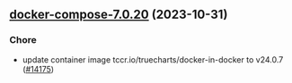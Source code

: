 

## [docker-compose-7.0.20](https://github.com/truecharts/charts/compare/docker-compose-7.0.19...docker-compose-7.0.20) (2023-10-31)

### Chore

- update container image tccr.io/truecharts/docker-in-docker to v24.0.7 ([#14175](https://github.com/truecharts/charts/issues/14175))
  
  